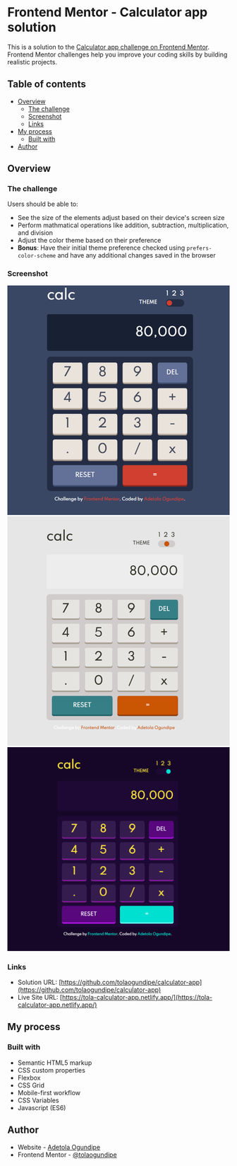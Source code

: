 # Frontend Mentor - Calculator app solution

This is a solution to the [Calculator app challenge on Frontend Mentor](https://www.frontendmentor.io/challenges/calculator-app-9lteq5N29). Frontend Mentor challenges help you improve your coding skills by building realistic projects. 

## Table of contents

- [Overview](#overview)
  - [The challenge](#the-challenge)
  - [Screenshot](#screenshot)
  - [Links](#links)
- [My process](#my-process)
  - [Built with](#built-with)
- [Author](#author)


## Overview

### The challenge

Users should be able to:

- See the size of the elements adjust based on their device's screen size
- Perform mathmatical operations like addition, subtraction, multiplication, and division
- Adjust the color theme based on their preference
- **Bonus**: Have their initial theme preference checked using `prefers-color-scheme` and have any additional changes saved in the browser

### Screenshot

![](images/screenshot.png)
![](images/screenshot2.png)
![](images/screenshot3.png)


### Links

- Solution URL: [https://github.com/tolaogundipe/calculator-app](https://github.com/tolaogundipe/calculator-app)
- Live Site URL: [https://tola-calculator-app.netlify.app/](https://tola-calculator-app.netlify.app/)

## My process

### Built with

- Semantic HTML5 markup
- CSS custom properties
- Flexbox
- CSS Grid
- Mobile-first workflow
- CSS Variables
- Javascript (ES6)


## Author

- Website - [Adetola Ogundipe](https://github.com/tolaogundipe)
- Frontend Mentor - [@tolaogundipe](https://www.frontendmentor.io/profile/tolaogundipe)





